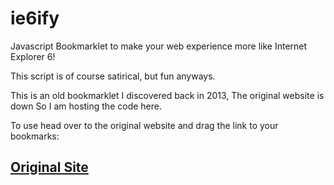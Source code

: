 # ie6ify
Javascript Bookmarklet to make your web experience more like Internet Explorer 6!

This script is of course satirical, but fun anyways.

This is an old bookmarklet I discovered back in 2013, The original website is down So I am hosting the code here.

To use head over to the original website and drag the link to your bookmarks:

## [Original Site]((https://web.archive.org/web/20140626141851/http://ie6ify.com/))
